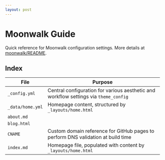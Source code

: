 ```yaml
---
layout: post
---
```


# Moonwalk Guide

Quick reference for Moonwalk configuration settings. More details at [moonwalk/README](https://github.com/abhinavs/moonwalk/blob/master/README.md).

## Index

| File | Purpose |
|-|-|
| `_config.yml` | Central configuration for various aesthetic and workflow settings via `theme_config` |
|`_data/home.yml` | Homepage content, structured by `_layouts/home.html` |
| `about.md` | |
| `blog.html` | |
| `CNAME` | Custom domain reference for GitHub pages to perform DNS validation at build time |
| `index.md` | Homepage file, populated with content by `_layouts/home.html` |
